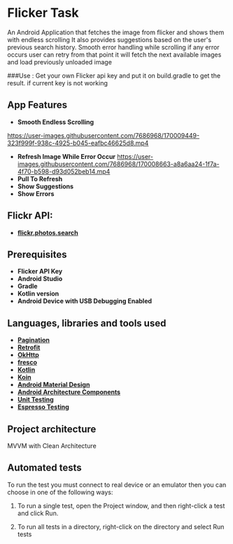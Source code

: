 # Flicker Task
An Android Application that fetches the image from flicker and shows them with endless scrolling 
It also provides suggestions based on the user's previous search history.
Smooth error handling while scrolling if any error occurs user can retry from that point it will fetch the next available images and load previously unloaded image

###Use : Get your own Flicker api key and put it on  build.gradle to get the result. if current key is not working

## App Features 
* __Smooth Endless Scrolling__


https://user-images.githubusercontent.com/7686968/170009449-323f999f-938c-4925-b045-eafbc46625d8.mp4



* __Refresh Image While Error Occur__
https://user-images.githubusercontent.com/7686968/170008663-a8a6aa24-1f7a-4f70-b598-d93d052beb14.mp4
* __Pull To Refresh__
* __Show Suggestions__
* __Show Errors__
## Flickr API:
* __[flickr.photos.search](https://www.flickr.com/services/api/flickr.photos.search.html)__

## Prerequisites
* __Flicker API Key__
* __Android Studio__
* __Gradle__
* __Kotlin version__
* __Android Device with USB Debugging Enabled__


## Languages, libraries and tools used
* __[Pagination](https://developer.android.com/topic/libraries/architecture/paging/v3-overview)__
* __[Retrofit](https://github.com/square/retrofit)__
* __[OkHttp](https://square.github.io/okhttp/)__
* __[fresco](https://github.com/facebook/fresco)__
* __[Kotlin](https://developer.android.com/kotlin)__
* __[Koin](https://github.com/InsertKoinIO/koin)__
* __[Android Material Design](https://material.io/components/)__
* __[Android Architecture Components](https://developer.android.com/topic/libraries/architecture/index.html)__
* __[Unit Testing](https://developer.android.com/training/testing/local-tests)__
* __[Espresso Testing](http://developer.android.com/training/testing/espresso)__

## Project architecture
MVVM with Clean Architecture

## Automated tests
To run the test you must connect to real device or an emulator then you can choose in one of the following ways:

1. To run a single test, open the Project window, and then right-click a test and click Run.

2. To run all tests in a directory, right-click on the directory and select Run tests









